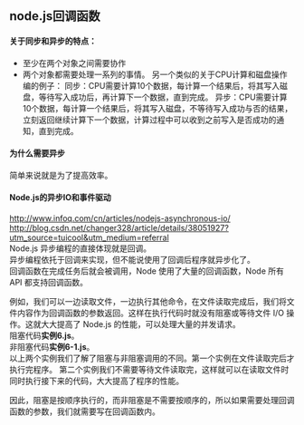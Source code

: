 ## node.js回调函数
#### 关于同步和异步的特点：
* 至少在两个对象之间需要协作
* 两个对象都需要处理一系列的事情。 另一个类似的关于CPU计算和磁盘操作编的例子： 同步：CPU需要计算10个数据，每计算一个结果后，将其写入磁盘，等待写入成功后，再计算下一个数据，直到完成。 异步：CPU需要计算10个数据，每计算一个结果后，将其写入磁盘，不等待写入成功与否的结果，立刻返回继续计算下一个数据，计算过程中可以收到之前写入是否成功的通知，直到完成。

#### 为什么需要异步
简单来说就是为了提高效率。<br/>

#### Node.js的异步IO和事件驱动
http://www.infoq.com/cn/articles/nodejs-asynchronous-io/
http://blog.csdn.net/changer328/article/details/38051927?utm_source=tuicool&utm_medium=referral <br/>
Node.js 异步编程的直接体现就是回调。<br/>
异步编程依托于回调来实现，但不能说使用了回调后程序就异步化了。<br/>
回调函数在完成任务后就会被调用，Node 使用了大量的回调函数，Node 所有 API 都支持回调函数。<br/>

例如，我们可以一边读取文件，一边执行其他命令，在文件读取完成后，我们将文件内容作为回调函数的参数返回。这样在执行代码时就没有阻塞或等待文件 I/O 操作。这就大大提高了 Node.js 的性能，可以处理大量的并发请求。<br/>
阻塞代码**实例6.js**。<br/>
非阻塞代码**实例6-1.js**。<br/>
以上两个实例我们了解了阻塞与非阻塞调用的不同。第一个实例在文件读取完后才执行完程序。 第二个实例我们不需要等待文件读取完，这样就可以在读取文件时同时执行接下来的代码，大大提高了程序的性能。<br/>

因此，阻塞是按顺序执行的，而非阻塞是不需要按顺序的，所以如果需要处理回调函数的参数，我们就需要写在回调函数内。<br/>
